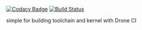[![Codacy Badge](https://app.codacy.com/project/badge/Grade/b529e6bd5de84041954e0c239b2d4731)](https://www.codacy.com/gh/cbendot/builder-compilation/dashboard?utm_source=github.com&amp;utm_medium=referral&amp;utm_content=cbendot/builder-compilation&amp;utm_campaign=Badge_Grade) [![Build Status](https://cloud.drone.io/api/badges/cbendot/builder-compilation/status.svg?ref=refs/heads/ci-tcbuild)](https://cloud.drone.io/cbendot/builder-compilation) 

simple </script> for building toolchain and kernel with Drone CI
